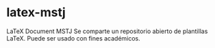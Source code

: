 # latex-mstj
LaTeX Document MSTJ
Se comparte un repositorio abierto de plantillas LaTeX.
Puede ser usado con fines académicos.

